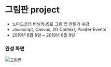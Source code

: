 # 그림판 project

- 노마드코더 바닐라JS로 그림 앱 만들기 수강
- Javascript, Canvas, 2D Context, Pointer Events
- 2019년 6월 8일 ~ 2019년 6월 9일

### 완성 화면

![그림판](https://user-images.githubusercontent.com/48057629/210834374-481f08b0-a990-4e36-90ed-7edc89fa568e.gif)
